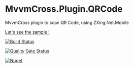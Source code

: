 # MvvmCross.Plugin.QRCode
MvvmCross plugin to scan QR Code, using ZXing.Net.Mobile 

[Let's see the sample !](https://github.com/HisCodeness/MvvmCross.Plugin.QRCode/blob/master/Samples/MvxQrCode.Core/ViewModels/MainViewModel.cs)

[![Build Status](https://bndevproject.visualstudio.com/MvxQRCode/_apis/build/status/HisCodeness.MvvmCross.Plugin.QRCode?branchName=master)](https://bndevproject.visualstudio.com/MvxQRCode/_build/latest?definitionId=14&branchName=master)

[![Quality Gate Status](https://sonarcloud.io/api/project_badges/measure?project=MvvmCross.Plugin.QRCode&metric=alert_status)](https://sonarcloud.io/dashboard?id=MvvmCross.Plugin.QRCode)

[![Nuget](https://img.shields.io/nuget/v/Mvx.Plugin.QrCode)](https://www.nuget.org/packages/Mvx.Plugin.QrCode)
